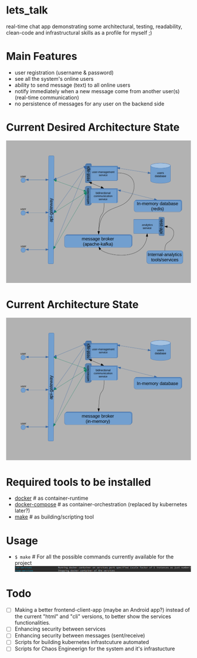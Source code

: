 # lets_talk

real-time chat app demonstrating some architectural, testing, readability, clean-code and infrastructural skills as a profile for myself ;)

# Main Features

- user registration (username & password)
- see all the system's online users
- ability to send message (text) to all online users
- notify immediately when a new message come from another user(s) (real-time communication)
- no persistence of messages for any user on the backend side

# Current Desired Architecture State

![desired_architecture_diagram](desired_architecture_diagram.png)

# Current Architecture State

![current_architecture_diagram](current_architecture_diagram.png)

# Required tools to be installed

- [docker](https://www.docker.com/) # as container-runtime
- [docker-compose](https://docs.docker.com/compose/) # as container-orchestration (replaced by kubernetes later?)
- [make](https://www.gnu.org/software/make/) # as building/scripting tool

# Usage

- `$ make` # For all the possible commands currently available for the project
  ![current_make_list](current_make_list.png)

# Todo

- [ ] Making a better frontend-client-app (maybe an Android app?) instead of the current "html" and "cli" versions, to better show the services functionalities.
- [ ] Enhancing security between services
- [ ] Enhancing security between messages (sent/receive)
- [ ] Scripts for building kubernetes infrastcuture automated
- [ ] Scripts for Chaos Engineerign for the system and it's infrastucture
